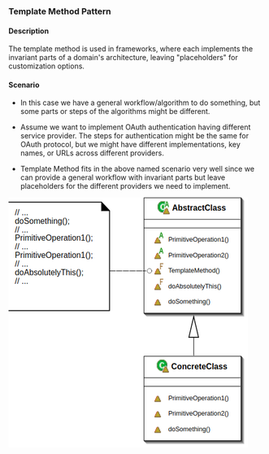 ### Template Method Pattern

#### Description
The template method is used in frameworks, where each implements the invariant parts of a domain's architecture, leaving "placeholders" for customization options.

#### Scenario
- In this case we have a general workflow/algorithm to do something, but some parts or steps of the algorithms might be different.

- Assume we want to implement OAuth authentication having different service provider. The steps for authentication might be the same for OAuth protocol, but we might have different implementations, key names, or URLs across different providers.

- Template Method fits in the above named scenario very well since we can provide a general workflow with invariant parts but leave placeholders for the different providers we need to implement.

![Template Method](assets/templatemethod.png)
